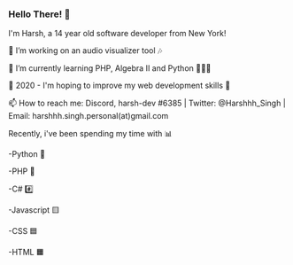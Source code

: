 ### Hello There! 👋

I'm Harsh, a 14 year old software developer from New York!

🔭 I’m working on an audio visualizer tool 🎶

🧠 I’m currently learning PHP, Algebra II and Python 🐍🐘➗

🥅 2020 - I'm hoping to improve my web development skills 💪

📫 How to reach me: Discord, harsh-dev #6385 | Twitter: @Harshhh_Singh | Email: harshhh.singh.personal(at)gmail.com



Recently, i've been spending my time with 📊

-Python 🐍

-PHP 🐘

-C# #️⃣ 

-Javascript 🟨

-CSS 🟦

-HTML 🟧
